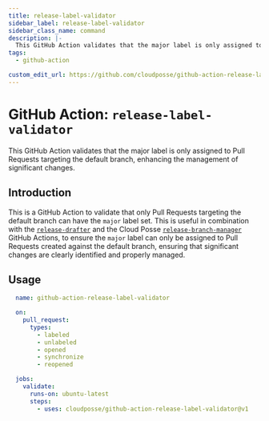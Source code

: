 ```yaml
---
title: release-label-validator
sidebar_label: release-label-validator
sidebar_class_name: command
description: |-
  This GitHub Action validates that the major label is only assigned to Pull Requests targeting the default branch, enhancing the management of significant changes.
tags:
  - github-action

custom_edit_url: https://github.com/cloudposse/github-action-release-label-validator/blob/main/README.yaml
---
```


# GitHub Action: `release-label-validator`
This GitHub Action validates that the major label is only assigned to Pull Requests targeting the default branch, enhancing the management of significant changes.




## Introduction

This is a GitHub Action to validate that only Pull Requests targeting the default branch can have the `major` label set. This is useful in combination with the [`release-drafter`](https://github.com/release-drafter/release-drafter) and the Cloud Posse [`release-branch-manager`](https://github.com/cloudposse/github-action-release-branch-manager) GitHub Actions,  to ensure the `major` label can only be assigned to Pull Requests created against the default branch, ensuring that significant changes are clearly identified and properly managed.



## Usage

```yaml
  name: github-action-release-label-validator

  on:
    pull_request:
      types:
        - labeled
        - unlabeled
        - opened
        - synchronize
        - reopened

  jobs:
    validate:
      runs-on: ubuntu-latest
      steps:
        - uses: cloudposse/github-action-release-label-validator@v1
```






<!-- markdownlint-disable -->



<!-- markdownlint-restore -->

